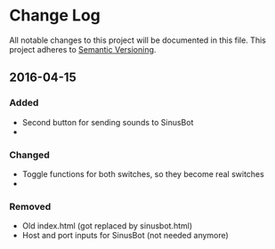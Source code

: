 # Change Log
All notable changes to this project will be documented in this file.
This project adheres to [Semantic Versioning](http://semver.org/).

## 2016-04-15
### Added
- Second button for sending sounds to SinusBot
- 
### Changed
- Toggle functions for both switches, so they become real switches
- 
### Removed
- Old index.html (got replaced by sinusbot.html)
- Host and port inputs for SinusBot (not needed anymore)
